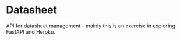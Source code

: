 # Datasheet

API for datasheet management - mainly this is an exercise in exploring FastAPI and Heroku.